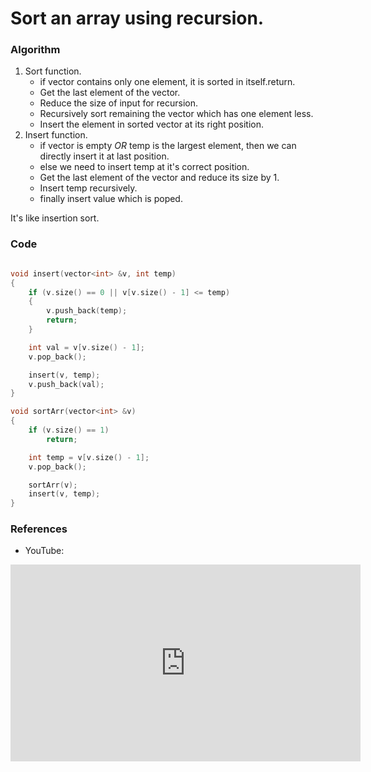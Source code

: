 # Sort an array using recursion.

### Algorithm

1. Sort function.
    - if vector contains only one element, it is sorted in itself.return.
    - Get the last element of the vector.
    - Reduce the size of input for recursion.
    - Recursively sort remaining the vector which has one element less.
    - Insert the element in sorted vector at its right position.
2. Insert function.
    - if vector is empty _OR_ temp is the largest element, then we can directly insert it at last position.
    - else we need to insert temp at it's correct position.
    - Get the last element of the vector and reduce its size by 1.
    - Insert temp recursively.
    - finally insert value which is poped.

It's like insertion sort.

### Code

```cpp

void insert(vector<int> &v, int temp)
{
    if (v.size() == 0 || v[v.size() - 1] <= temp)
    {
        v.push_back(temp);
        return;
    }

    int val = v[v.size() - 1];
    v.pop_back();

    insert(v, temp);
    v.push_back(val);
}

void sortArr(vector<int> &v)
{
    if (v.size() == 1)
        return;

    int temp = v[v.size() - 1];
    v.pop_back();

    sortArr(v);
    insert(v, temp);
}
```

### References

-   YouTube:
<iframe width="560" height="315" src="https://www.youtube.com/embed/AZ4jEY_JAVc" title="YouTube video player" frameborder="0" allow="accelerometer; autoplay; clipboard-write; encrypted-media; gyroscope; picture-in-picture" allowfullscreen></iframe>

